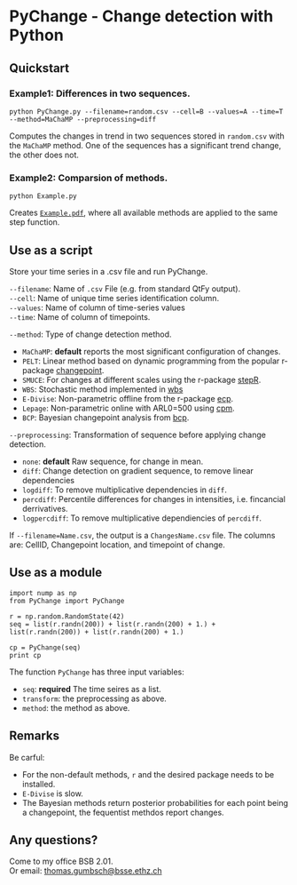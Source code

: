 # PyChange - Change detection with Python

## Quickstart

### Example1: Differences in two sequences.  

```
python PyChange.py --filename=random.csv --cell=B --values=A --time=T --method=MaChaMP --preprocessing=diff
```

Computes the changes in trend in two sequences stored in `random.csv` with the `MaChaMP` method. One of the sequences has a significant trend change, the other does not.   

### Example2: Comparsion of methods.   

```
python Example.py
```

Creates [`Example.pdf`](./Example.pdf), where all available methods are applied to the same step function.    

## Use as a script   

Store your time series in a .csv file and run PyChange.  

`--filename`: Name of `.csv` File (e.g. from standard QtFy output).  
`--cell`: Name of unique time series identification column.     
`--values`: Name of column of time-series values    
`--time`: Name of column of timepoints.    

`--method`: Type of change detection method. 
- `MaChaMP`: **default** reports the most significant configuration of changes.     
- `PELT`: Linear method based on dynamic programming from the popular r-package [changepoint](https://cran.r-project.org/web/packages/changepoint/index.html). 
- `SMUCE`: For changes at different scales using the r-package [stepR](https://cran.r-project.org/web/packages/stepR/index.html).    
- `WBS`: Stochastic method implemented in [wbs](https://cran.r-project.org/web/packages/wbs/index.html)   
- `E-Divise`: Non-parametric offline from the r-package [ecp](https://cran.r-project.org/web/packages/ecp/index.html).   
- `Lepage`: Non-parametric online with ARL0=500 using [cpm](https://cran.r-project.org/web/packages/cpm/index.html).   
- `BCP`: Bayesian changepoint analysis from [bcp](https://cran.r-project.org/web/packages/bcp/index.html). 

`--preprocessing`: Transformation of sequence before applying change detection. 
- `none`: **default**  Raw sequence, for change in mean.     
- `diff`: Change detection on gradient sequence, to remove linear dependencies   
- `logdiff`: To remove multiplicative dependencies in `diff`.  
- `percdiff`: Percentile differences for changes in intensities, i.e. fincancial derrivatives.    
- `logpercdiff`: To remove multiplicative dependiencies of `percdiff`. 

If `--filename=Name.csv`, the output is a `ChangesName.csv` file. The columns are: CellID, Changepoint location, and timepoint of change.    

## Use as a module  

```
import nump as np
from PyChange import PyChange

r = np.random.RandomState(42)
seq = list(r.randn(200)) + list(r.randn(200) + 1.) + list(r.randn(200)) + list(r.randn(200) + 1.)

cp = PyChange(seq)
print cp
```

The function `PyChange` has three input variables:   
- `seq`: **required** The time seires as a list.  
- `transform`: the preprocessing as above.    
- `method`: the method as above.   


## Remarks  

Be carful:    
- For the non-default methods, `r` and the desired package needs to be installed.      
- `E-Divise` is slow.    
- The Bayesian methods return posterior probabilities for each point being a changepoint, the fequentist methdos report changes.  

## Any questions?  

Come to my office BSB 2.01.   
Or email: thomas.gumbsch@bsse.ethz.ch 
